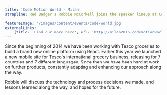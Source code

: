 ```yaml
---
title: 'Code Motion World - Milan'
strapline: Red Badger's Robbie McCorkell joins the speaker lineup at Codemotion in Milan

featureImage: '/images/content/events/code-world.jpg'
externalLinks:
  - {title: 'Find our more here', url: 'http://milan2015.codemotionworld.com/talk-detail/?detail=1632'}
---
```

Since the beginning of 2014 we have been working with Tesco groceries to build a brand new online platform using React. Earlier this year we launched a new mobile site for Tesco's international grocery business, releasing for 7 countries and 7 different languages. Since then we have been hard at work on further products, constantly adapting and enhancing our approach along the way.

Robbie will discuss the technology and process decisions we made, and lessons learned along the way, and hopes for the future.
